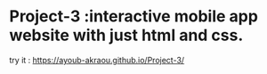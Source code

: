 # Project-3 :interactive mobile app website with just html and css.
try it : https://ayoub-akraou.github.io/Project-3/
